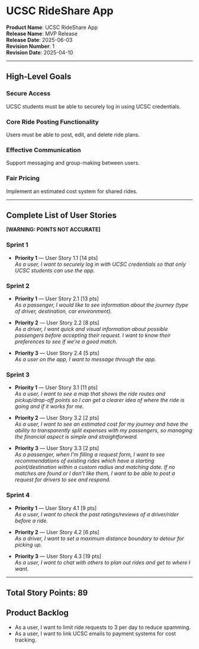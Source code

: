 # UCSC RideShare App

**Product Name**: UCSC RideShare App  
**Release Name**: MVP Release  
**Release Date**: 2025-06-03  
**Revision Number**: 1  
**Revision Date**: 2025-04-10  

---

## High-Level Goals

### Secure Access
UCSC students must be able to securely log in using UCSC credentials.

### Core Ride Posting Functionality
Users must be able to post, edit, and delete ride plans.

### Effective Communication
Support messaging and group-making between users.

### Fair Pricing
Implement an estimated cost system for shared rides.

---

## Complete List of User Stories  
**[WARNING: POINTS NOT ACCURATE]**

### Sprint 1
- **Priority 1** — User Story 1.1 [14 pts]  
  *As a user, I want to securely log in with UCSC credentials so that only UCSC students can use the app.*

### Sprint 2
- **Priority 1** — User Story 2.1 [13 pts]  
  *As a passenger, I would like to see information about the journey (type of driver, destination, car environment).*

- **Priority 2** — User Story 2.2 [8 pts]  
  *As a driver, I want quick and visual information about possible passengers before accepting their request. I want to know their preferences to see if we’re a good match.*

- **Priority 3** — User Story 2.4 [5 pts]  
  *As a user on the app, I want to message through the app.*

### Sprint 3
- **Priority 1** — User Story 3.1 [11 pts]  
  *As a user, I want to see a map that shows the ride routes and pickup/drop-off points so I can get a clearer idea of where the ride is going and if it works for me.*

- **Priority 2** — User Story 3.2 [2 pts]  
  *As a user, I want to see an estimated cost for my journey and have the ability to transparently split expenses with my passengers, so managing the financial aspect is simple and straightforward.*

- **Priority 3** — User Story 3.3 [2 pts]  
  *As a passenger, when I'm filling a request form, I want to see recommendations of existing rides which have a starting point/destination within a custom radius and matching date. If no matches are found or I don’t like them, I want to be able to post a request for drivers to see and respond.*

### Sprint 4
- **Priority 1** — User Story 4.1 [9 pts]  
  *As a user, I want to check the past ratings/reviews of a driver/rider before a ride.*

- **Priority 2** — User Story 4.2 [6 pts]  
  *As a driver, I want to set a maximum distance boundary to detour for picking up.*

- **Priority 3** — User Story 4.3 [19 pts]  
  *As a user, I want to chat with others to plan out rides and get to where I want.*

---

**Total Story Points**: 89  
---

## Product Backlog

- As a user, I want to limit ride requests to 3 per day to reduce spamming.
- As a user, I want to link UCSC emails to payment systems for cost tracking.
